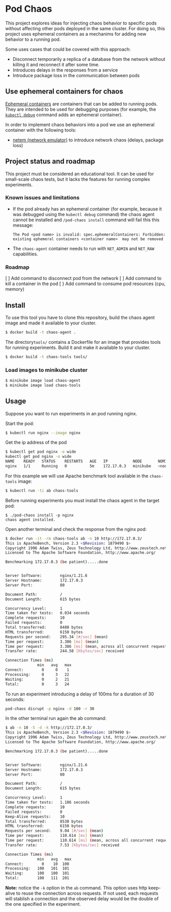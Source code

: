 # Pod Chaos

This project explores ideas for injecting chaos behavior to specific pods without affecting other pods deployed in the same cluster. For doing so, this project uses ephemeral containers as a mechanims for adding new behavior to a running pod. 

Some uses cases that could be covered with this approach:
* Disconnect temporarily a replica of a database from the network without killing it and reconnect it after some time.
* Introduces delays in the responses from a service
* Introduce package loss in the communication between pods

## Use ephemeral containers for chaos

[Ephemeral containers](https://kubernetes.io/docs/concepts/workloads/pods/ephemeral-containers/) are containers that can be added to running pods. They are intended to be used for debugging purposes (for example, the [`kubectl debug`](https://kubernetes.io/docs/tasks/debug-application-cluster/debug-running-pod/#ephemeral-container) command adds an ephemeral container).

In order to implement chaos behaviors into a pod we use an ephemeral container with the following tools: 

* [netem (network emulator)](https://man7.org/linux/man-pages/man8/tc-netem.8.html) to introduce network chaos (delays, package loss)

## Project status and roadmap

This project must be considered an educational tool. It can be used for small-scale chaos tests, but it lacks the features for running complex experiments.

### Known issues and limitations

* If the pod already has an ephemeral container (for example, because it was debugged using the `kubectl debug` command) the chaos agent cannot be installed and `/pod-chaos install` command will fail this this message:

   ```
   The Pod <pod name> is invalid: spec.ephemeralContainers: Forbidden: existing ephemeral containers <container name>  may not be removed
   ```
* The `chaos-agent` container needs to run with `NET_ADMIN` and `NET_RAW` capabilities. 

### Roadmap
[ ] Add command to disconnect pod from the network
[ ] Add command to kill a container in the pod
[ } Add command to consume pod resources (cpu, memory)

## Install

To use this tool you have to clone this repository, build the chaos agent image and made it available to your cluster.

```sh
$ docker build -t chaos-agent .
```

The directory`tools/` contains a Dockerfile for an image that provides tools for running experiments. Build it and make it available to your cluster.
```sh
$ docker build -t chaos-tools tools/
```

### Load images to minikube cluster

```sh
$ minikube image load chaos-agent
$ minikube image load chaos-tools
```

## Usage

Suppose you want to run experiments in an pod running nginx.

Start the pod:
```sh
$ kubectl run nginx --image nginx
```

Get the ip address of the pod 
```sh
$ kubectl get pod nginx -o wide
kubectl get pod nginx -o wide
NAME    READY   STATUS    RESTARTS   AGE   IP           NODE       NOMINATED NODE   READINESS GATES
nginx   1/1     Running   0          5m    172.17.0.3   minikube   <none>           <none>
```

For this example we will use Apache benchmark tool available in the `chaos-tools` image:
```sh
$ kubectl run -ti ab chaos-tools 
``` 

Before running experiments you must install the chaos agent in the target pod:
```
$ ./pod-chaos install -p nginx
chaos agent installed.
```

Open another terminal and check the response from the nginx pod:
```sh
$ docker run -it -rm chaos-tools ab -n 10 http://172.17.0.3/ 
This is ApacheBench, Version 2.3 <$Revision: 1879490 $>
Copyright 1996 Adam Twiss, Zeus Technology Ltd, http://www.zeustech.net/
Licensed to The Apache Software Foundation, http://www.apache.org/

Benchmarking 172.17.0.3 (be patient).....done


Server Software:        nginx/1.21.6
Server Hostname:        172.17.0.3
Server Port:            80

Document Path:          /
Document Length:        615 bytes

Concurrency Level:      1
Time taken for tests:   0.034 seconds
Complete requests:      10
Failed requests:        0
Total transferred:      8480 bytes
HTML transferred:       6150 bytes
Requests per second:    295.34 [#/sec] (mean)
Time per request:       3.386 [ms] (mean)
Time per request:       3.386 [ms] (mean, across all concurrent requests)
Transfer rate:          244.58 [Kbytes/sec] received

Connection Times (ms)
              min   avg   max
Connect:        0     0    1
Processing:     0     3   22
Waiting:        0     2   21
Total:          0     3   24
```

To run an experiment introducing a delay of 100ms for a duration of 30 seconds:
```sh
pod-chaos disrupt -p nginx -d 100 -r 30 
```

In the other terminal run again the ab command:
```sh
$ ab -n 10 -S -d -k http://172.17.0.3/
This is ApacheBench, Version 2.3 <$Revision: 1879490 $>
Copyright 1996 Adam Twiss, Zeus Technology Ltd, http://www.zeustech.net/
Licensed to The Apache Software Foundation, http://www.apache.org/

Benchmarking 172.17.0.3 (be patient).....done


Server Software:        nginx/1.21.6
Server Hostname:        172.17.0.3
Server Port:            80

Document Path:          /
Document Length:        615 bytes

Concurrency Level:      1
Time taken for tests:   1.106 seconds
Complete requests:      10
Failed requests:        0
Keep-Alive requests:    10
Total transferred:      8530 bytes
HTML transferred:       6150 bytes
Requests per second:    9.04 [#/sec] (mean)
Time per request:       110.614 [ms] (mean)
Time per request:       110.614 [ms] (mean, across all concurrent requests)
Transfer rate:          7.53 [Kbytes/sec] received

Connection Times (ms)
              min   avg   max
Connect:        0    10  100
Processing:   100   101  101
Waiting:      100   100  101
Total:        100   111  201
```
**Note:** notice the `-k` option in the `ab` command. This option uses http keep-alive to reuse the connection across requests. If not used, each requests will stablish a connection and the observed delay would be the double of the one specified in the experiment.
